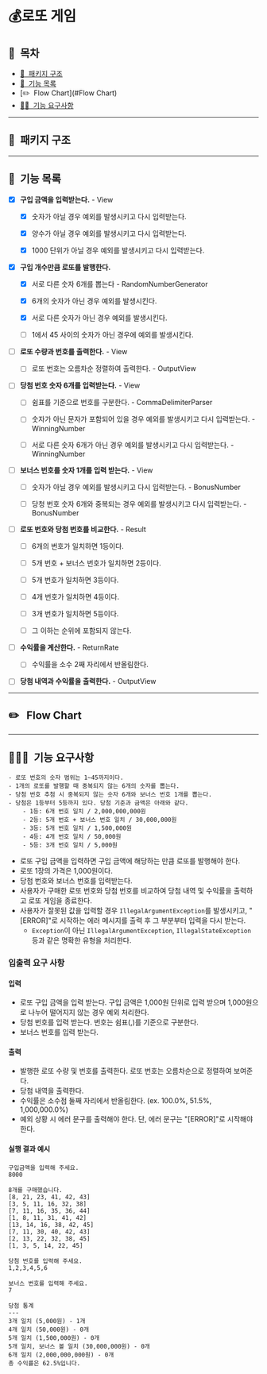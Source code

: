# 💰로또 게임

## 📝&nbsp;&nbsp;목차

- [📁 &nbsp;패키지 구조](#📦패키지-구조)
- [📌 &nbsp;기능 목록](#기능-목록)
- [✏️ &nbsp;Flow Chart](#Flow Chart)
- [🙋‍♂️ &nbsp;기능 요구사항](#기능-요구사항)

---

## 📁 &nbsp;패키지 구조

---

## 📌 &nbsp;기능 목록

- [x] **구입 금액을 입력받는다.** - View
    - [x] 숫자가 아닐 경우 예외를 발생시키고 다시 입력받는다.
    - [x] 양수가 아닐 경우 예외를 발생시키고 다시 입력받는다.
    - [x] 1000 단위가 아닐 경우 예외를 발생시키고 다시 입력받는다. <br/>


- [x] **구입 개수만큼 로또를 발행한다.**
    - [x] 서로 다른 숫자 6개를 뽑는다 - RandomNumberGenerator
    - [x] 6개의 숫자가 아닌 경우 예외를 발생시킨다.
    - [x] 서로 다른 숫자가 아닌 경우 예외를 발생시킨다.
    - [ ] 1에서 45 사이의 숫자가 아닌 경우에 예외를 발생시킨다.<br/>


- [ ] **로또 수량과 번호를 출력한다.** - View
    - [ ] 로또 번호는 오름차순 정렬하여 출력한다. - OutputView <br/>


- [ ] **당첨 번호 숫자 6개를 입력받는다.** - View
    - [ ] 쉼표를 기준으로 번호를 구분한다. - CommaDelimiterParser
    - [ ] 숫자가 아닌 문자가 포함되어 있을 경우 예외를 발생시키고 다시 입력받는다. - WinningNumber
    - [ ] 서로 다른 숫자 6개가 아닌 경우 예외를 발생시키고 다시 입력받는다. - WinningNumber<br/>


- [ ] **보너스 번호를 숫자 1개를 입력 받는다.** - View
    - [ ] 숫자가 아닐 경우 예외를 발생시키고 다시 입력받는다. - BonusNumber
    - [ ] 당청 번호 숫자 6개와 중복되는 경우 예외를 발생시키고 다시 입력받는다. - BonusNumber<br/>


- [ ] **로또 번호와 당첨 번호를 비교한다.** - Result
    - [ ] 6개의 번호가 일치하면 1등이다.
    - [ ] 5개 번호 + 보너스 번호가 일치하면 2등이다.
    - [ ] 5개 번호가 일치하면 3등이다.
    - [ ] 4개 번호가 일치하면 4등이다.
    - [ ] 3개 번호가 일치하면 5등이다.
    - [ ] 그 이하는 순위에 포함되지 않는다.<br/>


- [ ] **수익률을 계산한다.** - ReturnRate
    - [ ] 수익률을 소수 2째 자리에서 반올림한다.<br/>


- [ ] **당첨 내역과 수익률을 출력한다.** - OutputView

---

## ✏️ &nbsp; Flow Chart

---

## 🙋🏽‍♂️ &nbsp;기능 요구사항

```
- 로또 번호의 숫자 범위는 1~45까지이다.
- 1개의 로또를 발행할 때 중복되지 않는 6개의 숫자를 뽑는다.
- 당첨 번호 추첨 시 중복되지 않는 숫자 6개와 보너스 번호 1개를 뽑는다.
- 당첨은 1등부터 5등까지 있다. 당첨 기준과 금액은 아래와 같다.
    - 1등: 6개 번호 일치 / 2,000,000,000원
    - 2등: 5개 번호 + 보너스 번호 일치 / 30,000,000원
    - 3등: 5개 번호 일치 / 1,500,000원
    - 4등: 4개 번호 일치 / 50,000원
    - 5등: 3개 번호 일치 / 5,000원
```

- 로또 구입 금액을 입력하면 구입 금액에 해당하는 만큼 로또를 발행해야 한다.
- 로또 1장의 가격은 1,000원이다.
- 당첨 번호와 보너스 번호를 입력받는다.
- 사용자가 구매한 로또 번호와 당첨 번호를 비교하여 당첨 내역 및 수익률을 출력하고 로또 게임을 종료한다.
- 사용자가 잘못된 값을 입력할 경우 `IllegalArgumentException`를 발생시키고, "[ERROR]"로 시작하는 에러 메시지를 출력 후 그 부분부터 입력을 다시 받는다.
    - `Exception`이 아닌 `IllegalArgumentException`, `IllegalStateException` 등과 같은 명확한 유형을 처리한다.

### 입출력 요구 사항

#### 입력

- 로또 구입 금액을 입력 받는다. 구입 금액은 1,000원 단위로 입력 받으며 1,000원으로 나누어 떨어지지 않는 경우 예외 처리한다.
- 당첨 번호를 입력 받는다. 번호는 쉼표(,)를 기준으로 구분한다.
- 보너스 번호를 입력 받는다.

#### 출력

- 발행한 로또 수량 및 번호를 출력한다. 로또 번호는 오름차순으로 정렬하여 보여준다.
- 당첨 내역을 출력한다.
- 수익률은 소수점 둘째 자리에서 반올림한다. (ex. 100.0%, 51.5%, 1,000,000.0%)
- 예외 상황 시 에러 문구를 출력해야 한다. 단, 에러 문구는 "[ERROR]"로 시작해야 한다.

#### 실행 결과 예시

```
구입금액을 입력해 주세요.
8000

8개를 구매했습니다.
[8, 21, 23, 41, 42, 43] 
[3, 5, 11, 16, 32, 38] 
[7, 11, 16, 35, 36, 44] 
[1, 8, 11, 31, 41, 42] 
[13, 14, 16, 38, 42, 45] 
[7, 11, 30, 40, 42, 43] 
[2, 13, 22, 32, 38, 45] 
[1, 3, 5, 14, 22, 45]

당첨 번호를 입력해 주세요.
1,2,3,4,5,6

보너스 번호를 입력해 주세요.
7

당첨 통계
---
3개 일치 (5,000원) - 1개
4개 일치 (50,000원) - 0개
5개 일치 (1,500,000원) - 0개
5개 일치, 보너스 볼 일치 (30,000,000원) - 0개
6개 일치 (2,000,000,000원) - 0개
총 수익률은 62.5%입니다.
```